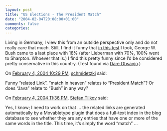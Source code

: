 ```yaml
---
layout: post
title: "US Elections - The President Match"
date: "2004-02-04T20:08:00+01:00"
comments: false
categories: 
---
```


<p>Living in Germany, I view this from an outside perspective only and do not really care that much. Still, I find it funny that <a href="http://www.presidentmatch.com/Guide.jsp2">in this test</a> I took, George W. Bush came to a last place with 18% (after Lieberman with 70%, 100% went to Sharpton. Whoever that is.) I find this pretty funny since I&#8217;d be considered pretty conservative in this country. (Test found via <a href="http://www.25hoursaday.com/weblog/PermaLink.aspx?guid=77c6c5a4-8b71-46a2-a461-41d171dca451">Dare Obsanjo</a>.)</p>

<section class="comments">

<div class="comment" id="comment-205">
On <a href="#comment-205" title="Permalink to this comment">February  4, 2004 10:29 PM</a>, <a href="http://schmidetzki.net" title="http://schmidetzki.net" rel="nofollow">schmidetzki</a>
said:
<p>Funny &#8220;related Link&#8221;.
&#8220;match in heaven&#8221; relates to &#8220;President Match&#8221;?
Or does &#8220;Java&#8221; relate to &#8220;Bush&#8221; in any way?</p>


<div class="comment" id="comment-206">
On <a href="#comment-206" title="Permalink to this comment">February  4, 2004 11:36 PM</a>, <a href="/en/staff/st/">Stefan Tilkov</a>
said:
<p>Yes, I know; I need to work on that &#8230; the related links are generated automatically by a Movabletype plugin that does a full-text index in the blog database to see whether they are any entries that have one or more of the same words in the title. This time, it&#8217;s simply the word &#8220;match&#8221; &#8230;</p>


</section>

